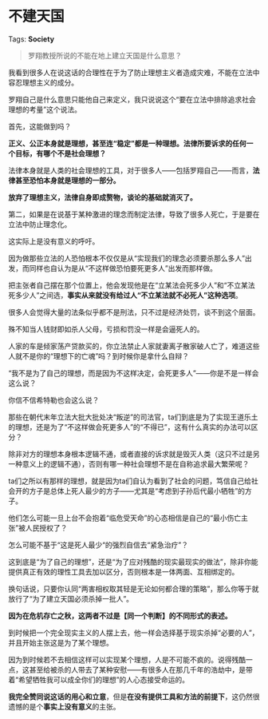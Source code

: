 # 不建天国

Tags: **Society**

> 罗翔教授所说的不能在地上建立天国是什么意思？



我看到很多人在说这话的合理性在于为了防止理想主义者造成灾难，不能在立法中容忍理想主义的成分。

罗翔自己是什么意思只能他自己来定义，我只说说这个“要在立法中排除追求社会理想的考量”这个说法。

首先，这能做到吗？

**正义、公正本身就是理想，甚至连“稳定”都是一种理想。法律所要诉求的任何一个目标，有哪个不是社会理想？**

法律本身就是人类的社会理想的工具，对于很多人——包括罗翔自己——而言，**法律甚至恐怕本身就是理想的一部分。**

**放弃了理想主义，法律自身即成赘物，谈论的基础就消灭了。**

  


第二，如果是在说基于某种激进的理念而制定法律，导致了很多人死亡，于是要在立法中防止理念化。

这实际上是没有意义的呼吁。

因为做那些立法的人恐怕根本不仅仅是从“实现我们的理念必须要杀那么多人”出发，而同样也自认为是从“不这样做恐怕要死更多人”出发而那样做。

把主张者自己摆在那个位置上，他会发现他是在“立某法会死多少人”和“不立某法死多少人”之间选，**事实从来就没有给过人“不立某法就不必死人”这种选项**。

很多人会觉得大量的法条似乎都不是刑法，只不过是经济处罚，谈不到这个层面。

殊不知当人钱财即如杀人父母，亏损和罚没一样是会逼死人的。

人家的车是倾家荡产贷款买的，你立法禁止人家就妻离子散家破人亡了，难道这些人就不是你的“理想下的亡魂”吗？到时候你是拿什么自辩？

“我不是为了自己的理想，而是因为不这样决定，会死更多人”——你是不是一样会这么说？

你信不信希特勒也会这么说？

那些在朝代末年立法大批大批处决“叛逆”的司法官，ta们到底是为了实现王道乐土的理想，还是为了“不这样做会死更多人”的“不得已”，这有什么真实的办法可以区分？

除非对方的理想本身根本逻辑不通，或者直接的诉求就是毁灭人类（这只不过是另一种意义上的逻辑不通），否则有哪一种社会理想不是在自称追求最大繁荣呢？

ta们之所以有那样的理想，就是因为ta们自认为看到了社会的问题，笃信自己给社会开的方子是总体上死人最少的方子——尤其是“考虑到子孙后代最小牺牲”的方子。

他们怎么可能一旦上台不会抱着“临危受天命”的心态相信是自己的“最小伤亡主张”被人民授权了？

怎么可能不基于“这是死人最少“的强烈自信去“紧急治疗”？

这到底是“为了自己的理想”，还是“为了应对残酷的现实最现实的做法”，除非你能提供真正有效的理性工具去加以区分，否则根本是一体两面、互相绑定的。

换句话说，只要你认同“两害相权取其轻是无论如何都合理的策略”，那么你等于就放行了“为了建立天国必须杀掉一批人”。

**因为在危机存亡之秋，这两者不过是【同一个判断】的不同形式的表述。**

到时候把一个完全现实主义的人摆上去，他一样会选择基于现实杀掉“必要的人”，并且开始主张这是为了某个理想。

因为到时候若不去相信这样可以实现某个理想，人是不可能不疯的。说得残酷一点，这甚至给被杀的人带去了某种安慰——有很多人在那几千年的浩劫中，是带着“希望牺牲我可以成全你们的理想”的人心态接受命运的。

  


**我完全赞同说这话的用心和立意**，但是**在没有提供工具和方法的前提下**，这仍然很遗憾的是个**事实上没有意义**的主张。



